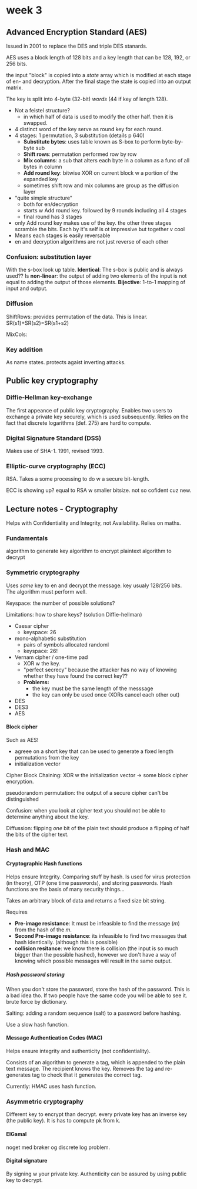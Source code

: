 # week 3

## Advanced Encryption Standard (AES)

Issued in 2001 to replace the DES and triple DES stanards.

AES uses a block length of 128 bits and a key length that can be 128, 192, or 256 bits.

the input "block" is copied into a *state* array which is modified at each stage of en- and decryption. After the final stage the state is copied into an output matrix.

The key is split into 4-byte (32-bit) *words* (44 if key of length 128).

- Not a feistel structure?
  - in which half of data is used to modify the other half. then it is swapped.
- 4 distinct word of the key serve as round key for each round.
- 4 stages: 1 permutation, 3 substitution (details p 640)
  - **Substitute bytes**: uses table known as S-box to perform byte-by-byte sub
  - **Shift rows**: permutation performed row by row
  - **Mix columns**: a sub that alters each byte in a column as a func of all bytes in column
  - **Add round key**: bitwise XOR on current block w a portion of the expanded key
  - sometimes shift row and mix columns are group as the diffusion layer
- "quite simple structure"
  - both for en/decryption
  - starts w Add round key. followed by 9 rounds including all 4 stages
  - final round has 3 stages
- only Add round key makes use of the key. the other three stages scramble the bits. Each by it's self is ot impressive but together v cool
- Means each stages is easily reversable
- en and decryption algorithms are not just reverse of each other

### Confusion: substitution layer

With the s-box look up table. **Identical**: The s-box is public and is always used?? Is **non-linear**: the output of adding two elements of the input is not equal to adding the output of those elements. **Bijective**: 1-to-1 mapping of input and output.

### Diffusion

ShiftRows: provides permutation of the data. This is linear. SR(s1)+SR(s2)=SR(s1+s2)

MixCols:

### Key addition

As name states. protects agaist inverting attacks.

## Public key cryptography

### Diffie-Hellman key-exchange

The first appeance of public key cryptography. Enables two users to exchange a private key securely, which is used subsequently. Relies on the fact that discrete logarithms (def. 275) are hard to compute.

### Digital Signature Standard (DSS)

Makes use of SHA-1. 1991, revised 1993.

### Elliptic-curve cryptography (ECC)

RSA. Takes a some processing to do w a secure bit-length.

ECC is showing up? equal to RSA w smaller bitsize. not so cofident cuz new.

## Lecture notes - Cryptography

Helps with Confidentiality and Integrity, not Availability. Relies on maths.

### Fundamentals

algorithm to generate key
algorithm to encrypt plaintext
algorithm to decrypt

### Symmetric cryptography

Uses *same* key to en and decrypt the message. key usualy 128/256 bits. The algorithm must perform well.

Keyspace: the number of possible solutions?

Limitations: how to share keys? (solution Diffie-hellman)

- Caesar cipher
  - keyspace: 26
- mono-alphabetic substitution
  - pairs of symbols allocated randoml
  - keyspace: 26!
- Vernam cipher / one-time pad
  - XOR w the key.
  - "perfect secrecy" because the attacker has no way of knowing whether they have found the correct key??
  - **Problems:**
    - the key must be the same length of the messsage
    - the key can only be used once (XORs cancel each other out)
- DES
- DES3
- AES

#### Block cipher

Such as AES!

- agreee on a short key that can be used to generate a fixed length permutations from the key
- initialization vector

Cipher Block Chaining: XOR w the initialization vector -> some block cipher encryption.

pseudorandom permutation: the output of a secure cipher can't be distinguished

Confusion: when you look at cipher text you should not be able to determine anything about the key.

Diffussion: flipping *one* bit of the plain text should produce a flipping of half the bits of the cipher text.

### Hash and MAC

#### Cryptographic Hash functions

Helps ensure Integrity. Comparing stuff by hash. Is used for virus protection (in theory), OTP (one time passwords), and storing passwords. Hash functions are the basis of many security things...

Takes an arbitrary block of data and returns a fixed size bit string.

Requires

- **Pre-image resistance**: It must be infeasible to find the message (*m*) from the hash of the *m*.
- **Second Pre-image resistance**: its infeasible to find two messages that hash identically. (although this is possible)
- **collision resitance**: we know there is collision (the input is so much bigger than the possible hashed), however we don't have a way of knowing which possible messages will result in the same output.

##### Hash password storing

When you don't store the password, store the hash of the password. This is a bad idea tho. If two people have the same code you will be able to see it. brute force by dictionary.

Salting: adding a random sequence (salt) to a password before hashing.

Use a slow hash function.

#### Message Authentication Codes (MAC)

Helps ensure integrity and authenticity (not confidentiality).

Consists of an algorithm to generate a tag, which is appended to the plain text message. The recipient knows the key. Removes the tag and re-generates tag to check that it generates the correct tag.

Currently: HMAC uses hash function.

### Asymmetric cryptography

Different key to encrypt than decrypt.
every private key has an inverse key (the public key). It is has to compute pk from k.

#### ElGamal

noget med brøker og discrete log problem.

#### Digital signature

By signing w your private key. Authenticity can be assured by using public key to decrypt.
